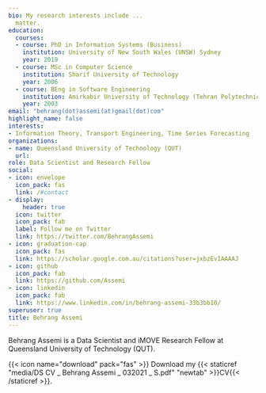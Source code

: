 ```yaml
---
bio: My research interests include ...
  matter.
education:
  courses:
  - course: PhD in Information Systems (Business)
    institution: University of New South Wales (UNSW) Sydney
    year: 2019
  - course: MSc in Computer Science
    institution: Sharif University of Technology
    year: 2006
  - course: BEng in Software Engineering
    institution: Amirkabir University of Technology (Tehran Polytechnic)
    year: 2003
email: "behrang(dot)assemi(at)gmail(dot)com"
highlight_name: false
interests:
- Information Theory, Transport Engineering, Time Series Forecasting
organizations:
- name: Queensland University of Technology (QUT)
  url: 
role: Data Scientist and Research Fellow
social:
- icon: envelope
  icon_pack: fas
  link: /#contact
- display:
    header: true
  icon: twitter
  icon_pack: fab
  label: Follow me on Twitter
  link: https://twitter.com/BehrangAssemi
- icon: graduation-cap
  icon_pack: fas
  link: https://scholar.google.com.au/citations?user=jxbzEvIAAAAJ
- icon: github
  icon_pack: fab
  link: https://github.com/Assemi
- icon: linkedin
  icon_pack: fab
  link: https://www.linkedin.com/in/behrang-assemi-33b3bb10/
superuser: true
title: Behrang Assemi
---
```


Behrang Assemi is a Data Scientist and iMOVE Research Fellow at Queensland University of Technology (QUT).

{{< icon name="download" pack="fas" >}} Download my {{< staticref "media/DS CV _ Behrang Assemi _ 032021 _ S.pdf" "newtab" >}}CV{{< /staticref >}}.
